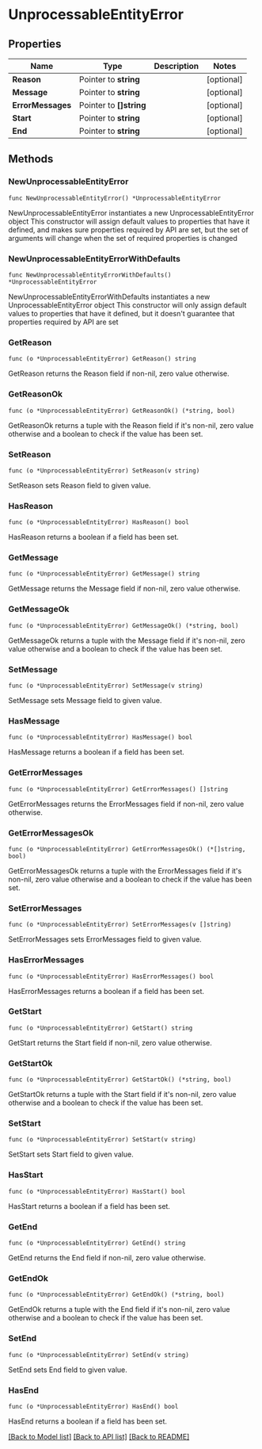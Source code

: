 # UnprocessableEntityError

## Properties

Name | Type | Description | Notes
------------ | ------------- | ------------- | -------------
**Reason** | Pointer to **string** |  | [optional] 
**Message** | Pointer to **string** |  | [optional] 
**ErrorMessages** | Pointer to **[]string** |  | [optional] 
**Start** | Pointer to **string** |  | [optional] 
**End** | Pointer to **string** |  | [optional] 

## Methods

### NewUnprocessableEntityError

`func NewUnprocessableEntityError() *UnprocessableEntityError`

NewUnprocessableEntityError instantiates a new UnprocessableEntityError object
This constructor will assign default values to properties that have it defined,
and makes sure properties required by API are set, but the set of arguments
will change when the set of required properties is changed

### NewUnprocessableEntityErrorWithDefaults

`func NewUnprocessableEntityErrorWithDefaults() *UnprocessableEntityError`

NewUnprocessableEntityErrorWithDefaults instantiates a new UnprocessableEntityError object
This constructor will only assign default values to properties that have it defined,
but it doesn't guarantee that properties required by API are set

### GetReason

`func (o *UnprocessableEntityError) GetReason() string`

GetReason returns the Reason field if non-nil, zero value otherwise.

### GetReasonOk

`func (o *UnprocessableEntityError) GetReasonOk() (*string, bool)`

GetReasonOk returns a tuple with the Reason field if it's non-nil, zero value otherwise
and a boolean to check if the value has been set.

### SetReason

`func (o *UnprocessableEntityError) SetReason(v string)`

SetReason sets Reason field to given value.

### HasReason

`func (o *UnprocessableEntityError) HasReason() bool`

HasReason returns a boolean if a field has been set.

### GetMessage

`func (o *UnprocessableEntityError) GetMessage() string`

GetMessage returns the Message field if non-nil, zero value otherwise.

### GetMessageOk

`func (o *UnprocessableEntityError) GetMessageOk() (*string, bool)`

GetMessageOk returns a tuple with the Message field if it's non-nil, zero value otherwise
and a boolean to check if the value has been set.

### SetMessage

`func (o *UnprocessableEntityError) SetMessage(v string)`

SetMessage sets Message field to given value.

### HasMessage

`func (o *UnprocessableEntityError) HasMessage() bool`

HasMessage returns a boolean if a field has been set.

### GetErrorMessages

`func (o *UnprocessableEntityError) GetErrorMessages() []string`

GetErrorMessages returns the ErrorMessages field if non-nil, zero value otherwise.

### GetErrorMessagesOk

`func (o *UnprocessableEntityError) GetErrorMessagesOk() (*[]string, bool)`

GetErrorMessagesOk returns a tuple with the ErrorMessages field if it's non-nil, zero value otherwise
and a boolean to check if the value has been set.

### SetErrorMessages

`func (o *UnprocessableEntityError) SetErrorMessages(v []string)`

SetErrorMessages sets ErrorMessages field to given value.

### HasErrorMessages

`func (o *UnprocessableEntityError) HasErrorMessages() bool`

HasErrorMessages returns a boolean if a field has been set.

### GetStart

`func (o *UnprocessableEntityError) GetStart() string`

GetStart returns the Start field if non-nil, zero value otherwise.

### GetStartOk

`func (o *UnprocessableEntityError) GetStartOk() (*string, bool)`

GetStartOk returns a tuple with the Start field if it's non-nil, zero value otherwise
and a boolean to check if the value has been set.

### SetStart

`func (o *UnprocessableEntityError) SetStart(v string)`

SetStart sets Start field to given value.

### HasStart

`func (o *UnprocessableEntityError) HasStart() bool`

HasStart returns a boolean if a field has been set.

### GetEnd

`func (o *UnprocessableEntityError) GetEnd() string`

GetEnd returns the End field if non-nil, zero value otherwise.

### GetEndOk

`func (o *UnprocessableEntityError) GetEndOk() (*string, bool)`

GetEndOk returns a tuple with the End field if it's non-nil, zero value otherwise
and a boolean to check if the value has been set.

### SetEnd

`func (o *UnprocessableEntityError) SetEnd(v string)`

SetEnd sets End field to given value.

### HasEnd

`func (o *UnprocessableEntityError) HasEnd() bool`

HasEnd returns a boolean if a field has been set.


[[Back to Model list]](../README.md#documentation-for-models) [[Back to API list]](../README.md#documentation-for-api-endpoints) [[Back to README]](../README.md)



